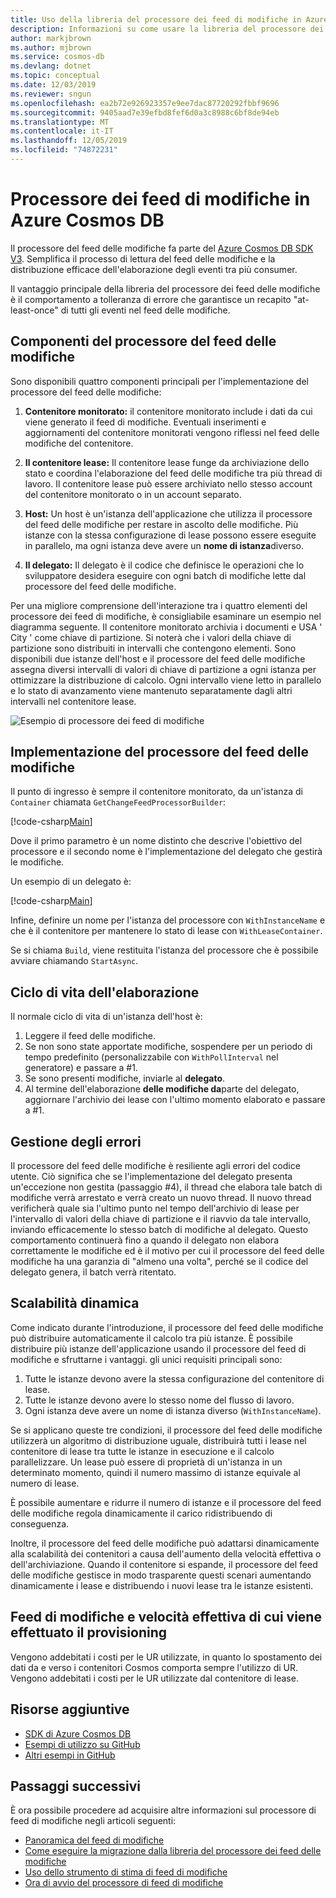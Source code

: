 ```yaml
---
title: Uso della libreria del processore dei feed di modifiche in Azure Cosmos DB
description: Informazioni su come usare la libreria del processore dei feed delle modifiche Azure Cosmos DB per leggere il feed delle modifiche, i componenti del processore del feed delle modifiche e il ciclo di vita dell'implementazione
author: markjbrown
ms.author: mjbrown
ms.service: cosmos-db
ms.devlang: dotnet
ms.topic: conceptual
ms.date: 12/03/2019
ms.reviewer: sngun
ms.openlocfilehash: ea2b72e926923357e9ee7dac87720292fbbf9696
ms.sourcegitcommit: 9405aad7e39efbd8fef6d0a3c8988c6bf8de94eb
ms.translationtype: MT
ms.contentlocale: it-IT
ms.lasthandoff: 12/05/2019
ms.locfileid: "74872231"
---
```

# <a name="change-feed-processor-in-azure-cosmos-db"></a>Processore dei feed di modifiche in Azure Cosmos DB 

Il processore del feed delle modifiche fa parte del [Azure Cosmos DB SDK V3](https://github.com/Azure/azure-cosmos-dotnet-v3). Semplifica il processo di lettura del feed delle modifiche e la distribuzione efficace dell'elaborazione degli eventi tra più consumer.

Il vantaggio principale della libreria del processore dei feed delle modifiche è il comportamento a tolleranza di errore che garantisce un recapito "at-least-once" di tutti gli eventi nel feed delle modifiche.

## <a name="components-of-the-change-feed-processor"></a>Componenti del processore del feed delle modifiche

Sono disponibili quattro componenti principali per l'implementazione del processore del feed delle modifiche: 

1. **Contenitore monitorato:** il contenitore monitorato include i dati da cui viene generato il feed di modifiche. Eventuali inserimenti e aggiornamenti del contenitore monitorati vengono riflessi nel feed delle modifiche del contenitore.

1. **Il contenitore lease:** Il contenitore lease funge da archiviazione dello stato e coordina l'elaborazione del feed delle modifiche tra più thread di lavoro. Il contenitore lease può essere archiviato nello stesso account del contenitore monitorato o in un account separato. 

1. **Host:** Un host è un'istanza dell'applicazione che utilizza il processore del feed delle modifiche per restare in ascolto delle modifiche. Più istanze con la stessa configurazione di lease possono essere eseguite in parallelo, ma ogni istanza deve avere un **nome di istanza**diverso. 

1. **Il delegato:** Il delegato è il codice che definisce le operazioni che lo sviluppatore desidera eseguire con ogni batch di modifiche lette dal processore del feed delle modifiche. 

Per una migliore comprensione dell'interazione tra i quattro elementi del processore dei feed di modifiche, è consigliabile esaminare un esempio nel diagramma seguente. Il contenitore monitorato archivia i documenti e USA ' City ' come chiave di partizione. Si noterà che i valori della chiave di partizione sono distribuiti in intervalli che contengono elementi. Sono disponibili due istanze dell'host e il processore del feed delle modifiche assegna diversi intervalli di valori di chiave di partizione a ogni istanza per ottimizzare la distribuzione di calcolo. Ogni intervallo viene letto in parallelo e lo stato di avanzamento viene mantenuto separatamente dagli altri intervalli nel contenitore lease.

![Esempio di processore dei feed di modifiche](./media/change-feed-processor/changefeedprocessor.png)

## <a name="implementing-the-change-feed-processor"></a>Implementazione del processore del feed delle modifiche

Il punto di ingresso è sempre il contenitore monitorato, da un'istanza di `Container` chiamata `GetChangeFeedProcessorBuilder`:

[!code-csharp[Main](~/samples-cosmosdb-dotnet-change-feed-processor/src/Program.cs?name=DefineProcessor)]

Dove il primo parametro è un nome distinto che descrive l'obiettivo del processore e il secondo nome è l'implementazione del delegato che gestirà le modifiche. 

Un esempio di un delegato è:

[!code-csharp[Main](~/samples-cosmosdb-dotnet-change-feed-processor/src/Program.cs?name=Delegate)]

Infine, definire un nome per l'istanza del processore con `WithInstanceName` e che è il contenitore per mantenere lo stato di lease con `WithLeaseContainer`.

Se si chiama `Build`, viene restituita l'istanza del processore che è possibile avviare chiamando `StartAsync`.

## <a name="processing-life-cycle"></a>Ciclo di vita dell'elaborazione

Il normale ciclo di vita di un'istanza dell'host è:

1. Leggere il feed delle modifiche.
1. Se non sono state apportate modifiche, sospendere per un periodo di tempo predefinito (personalizzabile con `WithPollInterval` nel generatore) e passare a #1.
1. Se sono presenti modifiche, inviarle al **delegato**.
1. Al termine dell'elaborazione **delle modifiche da**parte del delegato, aggiornare l'archivio dei lease con l'ultimo momento elaborato e passare a #1.

## <a name="error-handling"></a>Gestione degli errori

Il processore del feed delle modifiche è resiliente agli errori del codice utente. Ciò significa che se l'implementazione del delegato presenta un'eccezione non gestita (passaggio #4), il thread che elabora tale batch di modifiche verrà arrestato e verrà creato un nuovo thread. Il nuovo thread verificherà quale sia l'ultimo punto nel tempo dell'archivio di lease per l'intervallo di valori della chiave di partizione e il riavvio da tale intervallo, inviando efficacemente lo stesso batch di modifiche al delegato. Questo comportamento continuerà fino a quando il delegato non elabora correttamente le modifiche ed è il motivo per cui il processore del feed delle modifiche ha una garanzia di "almeno una volta", perché se il codice del delegato genera, il batch verrà ritentato.

## <a name="dynamic-scaling"></a>Scalabilità dinamica

Come indicato durante l'introduzione, il processore del feed delle modifiche può distribuire automaticamente il calcolo tra più istanze. È possibile distribuire più istanze dell'applicazione usando il processore del feed di modifiche e sfruttarne i vantaggi. gli unici requisiti principali sono:

1. Tutte le istanze devono avere la stessa configurazione del contenitore di lease.
1. Tutte le istanze devono avere lo stesso nome del flusso di lavoro.
1. Ogni istanza deve avere un nome di istanza diverso (`WithInstanceName`).

Se si applicano queste tre condizioni, il processore del feed delle modifiche utilizzerà un algoritmo di distribuzione uguale, distribuirà tutti i lease nel contenitore di lease tra tutte le istanze in esecuzione e il calcolo parallelizzare. Un lease può essere di proprietà di un'istanza in un determinato momento, quindi il numero massimo di istanze equivale al numero di lease.

È possibile aumentare e ridurre il numero di istanze e il processore del feed delle modifiche regola dinamicamente il carico ridistribuendo di conseguenza.

Inoltre, il processore del feed delle modifiche può adattarsi dinamicamente alla scalabilità dei contenitori a causa dell'aumento della velocità effettiva o dell'archiviazione. Quando il contenitore si espande, il processore del feed delle modifiche gestisce in modo trasparente questi scenari aumentando dinamicamente i lease e distribuendo i nuovi lease tra le istanze esistenti.

## <a name="change-feed-and-provisioned-throughput"></a>Feed di modifiche e velocità effettiva di cui viene effettuato il provisioning

Vengono addebitati i costi per le UR utilizzate, in quanto lo spostamento dei dati da e verso i contenitori Cosmos comporta sempre l'utilizzo di UR. Vengono addebitati i costi per le UR utilizzate dal contenitore di lease.

## <a name="additional-resources"></a>Risorse aggiuntive

* [SDK di Azure Cosmos DB](sql-api-sdk-dotnet.md)
* [Esempi di utilizzo su GitHub](https://github.com/Azure/azure-cosmos-dotnet-v3/tree/master/Microsoft.Azure.Cosmos.Samples/Usage/ChangeFeed)
* [Altri esempi in GitHub](https://github.com/Azure-Samples/cosmos-dotnet-change-feed-processor)

## <a name="next-steps"></a>Passaggi successivi

È ora possibile procedere ad acquisire altre informazioni sul processore di feed di modifiche negli articoli seguenti:

* [Panoramica del feed di modifiche](change-feed.md)
* [Come eseguire la migrazione dalla libreria del processore dei feed delle modifiche](how-to-migrate-from-change-feed-library.md)
* [Uso dello strumento di stima di feed di modifiche](how-to-use-change-feed-estimator.md)
* [Ora di avvio del processore di feed di modifiche](how-to-configure-change-feed-start-time.md)
